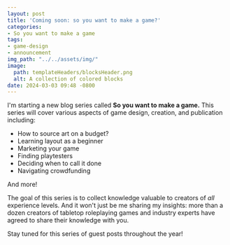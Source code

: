 ```yaml
---
layout: post
title: 'Coming soon: so you want to make a game?'
categories:
- So you want to make a game
tags:
- game-design
- announcement
img_path: "../../assets/img/"
image:
  path: templateHeaders/blocksHeader.png
  alt: A collection of colored blocks
date: 2024-03-03 09:48 -0800
---
```

I'm starting a new blog series called **So you want to make a game.** This series will cover various aspects of game design, creation, and publication including:

* How to source art on a budget?
* Learning layout as a beginner
* Marketing your game
* Finding playtesters
* Deciding when to call it done
* Navigating crowdfunding

And more!

The goal of this series is to collect knowledge valuable to creators of *all* experience levels. And it won't just be me sharing my insights: more than a dozen creators of tabletop roleplaying games and industry experts have agreed to share their knowledge with you. 

Stay tuned for this series of guest posts throughout the year!
